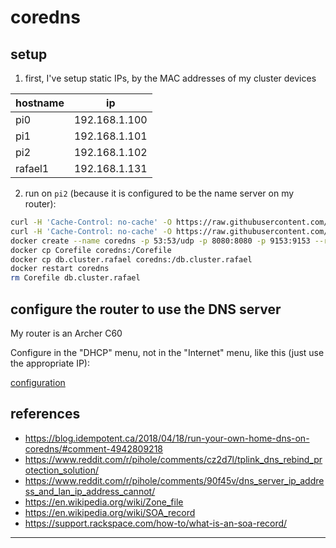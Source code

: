 # coredns

## setup

1. first, I've setup static IPs, by the MAC addresses of my cluster devices

| hostname | ip            |
| -------- | ------------- |
| pi0      | 192.168.1.100 |
| pi1      | 192.168.1.101 |
| pi2      | 192.168.1.102 |
| rafael1  | 192.168.1.131 |

2. run on `pi2` (because it is configured to be the name server on my router):
  ```sh
  curl -H 'Cache-Control: no-cache' -O https://raw.githubusercontent.com/rafaeleyng/cluster/master/apps/coredns/Corefile
  curl -H 'Cache-Control: no-cache' -O https://raw.githubusercontent.com/rafaeleyng/cluster/master/apps/coredns/db.cluster.rafael
  docker create --name coredns -p 53:53/udp -p 8080:8080 -p 9153:9153 --restart=always coredns/coredns
  docker cp Corefile coredns:/Corefile
  docker cp db.cluster.rafael coredns:/db.cluster.rafael
  docker restart coredns
  rm Corefile db.cluster.rafael
  ```

## configure the router to use the DNS server

My router is an Archer C60

Configure in the "DHCP" menu, not in the "Internet" menu, like this (just use the appropriate IP):

[configuration](https://i.imgur.com/Dng3IiV.png)

## references

- https://blog.idempotent.ca/2018/04/18/run-your-own-home-dns-on-coredns/#comment-4942809218
- https://www.reddit.com/r/pihole/comments/cz2d7l/tplink_dns_rebind_protection_solution/
- https://www.reddit.com/r/pihole/comments/90f45v/dns_server_ip_address_and_lan_ip_address_cannot/
- https://en.wikipedia.org/wiki/Zone_file
- https://en.wikipedia.org/wiki/SOA_record
- https://support.rackspace.com/how-to/what-is-an-soa-record/

---
